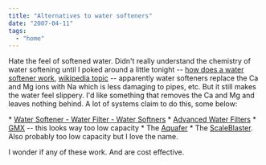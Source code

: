```yaml
---
title: "Alternatives to water softeners"
date: "2007-04-11"
tags: 
  - "home"
---
```


Hate the feel of softened water. Didn't really understand the chemistry of water softening until I poked around a little tonight -- [how does a water softener work](http://home.howstuffworks.com/question99.htm), [wikipedia topic](http://en.wikipedia.org/wiki/Water_softener) -- apparently water softeners replace the Ca and Mg ions with Na which is less damaging to pipes, etc. But it still makes the water feel slippery. I'd like something that removes the Ca and Mg and leaves nothing behind. A lot of systems claim to do this, some below:

\* [Water Softener - Water Filter - Water Softners](http://www.lifesourcewater.com/physical_conditioning.html "Water Softener - Water Filter - Water Softners") \* [Advanced Water Filters](http://www.advancedwaterfilters.com/) \* [GMX](http://clearwatergmx.com/) \-- this looks way too low capacity \* The [Aquafer](http://www.aquaferwater.com/AWS12.html) \* The [ScaleBlaster](http://www.scaleblaster.com/). Also probably too low capacity but I love the name.

I wonder if any of these work. And are cost effective.

